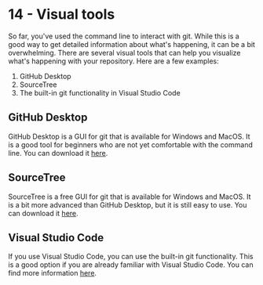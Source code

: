 # 14 - Visual tools

So far, you've used the command line to interact with git. While this is a good way to get detailed information about what's happening, it can be a bit overwhelming. There are several visual tools that can help you visualize what's happening with your repository. Here are a few examples:
1. GitHub Desktop
2. SourceTree
3. The built-in git functionality in Visual Studio Code

## GitHub Desktop

GitHub Desktop is a GUI for git that is available for Windows and MacOS. It is a good tool for beginners who are not yet comfortable with the command line. You can download it [here](https://desktop.github.com/).

## SourceTree

SourceTree is a free GUI for git that is available for Windows and MacOS. It is a bit more advanced than GitHub Desktop, but it is still easy to use. You can download it [here](https://www.sourcetreeapp.com/).

## Visual Studio Code

If you use Visual Studio Code, you can use the built-in git functionality. This is a good option if you are already familiar with Visual Studio Code. You can find more information [here](https://code.visualstudio.com/docs/editor/versioncontrol).